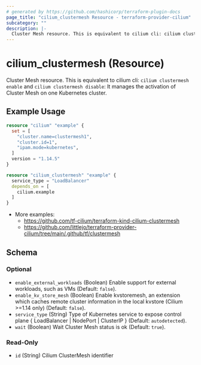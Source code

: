 ```yaml
---
# generated by https://github.com/hashicorp/terraform-plugin-docs
page_title: "cilium_clustermesh Resource - terraform-provider-cilium"
subcategory: ""
description: |-
  Cluster Mesh resource. This is equivalent to cilium cli: cilium clustermesh enable and cilium clustermesh disable: It manages the activation of Cluster Mesh on one Kubernetes cluster.
---
```


# cilium_clustermesh (Resource)

Cluster Mesh resource. This is equivalent to cilium cli: `cilium clustermesh enable` and `cilium clustermesh disable`: It manages the activation of Cluster Mesh on one Kubernetes cluster.

## Example Usage

```terraform
resource "cilium" "example" {
  set = [
    "cluster.name=clustermesh1",
    "cluster.id=1",
    "ipam.mode=kubernetes",
  ]
  version = "1.14.5"
}

resource "cilium_clustermesh" "example" {
  service_type = "LoadBalancer"
  depends_on = [
    cilium.example
  ]
}
```

* More examples:
  * https://github.com/tf-cilium/terraform-kind-cilium-clustermesh
  * https://github.com/littlejo/terraform-provider-cilium/tree/main/.github/tf/clustermesh

<!-- schema generated by tfplugindocs -->

## Schema

### Optional

- `enable_external_workloads` (Boolean) Enable support for external workloads, such as VMs (Default: `false`).
- `enable_kv_store_mesh` (Boolean) Enable kvstoremesh, an extension which caches remote cluster information in the local kvstore (Cilium >=1.14 only) (Default: `false`).
- `service_type` (String) Type of Kubernetes service to expose control plane { LoadBalancer | NodePort | ClusterIP } (Default: `autodetected`).
- `wait` (Boolean) Wait Cluster Mesh status is ok (Default: `true`).

### Read-Only

- `id` (String) Cilium ClusterMesh identifier
